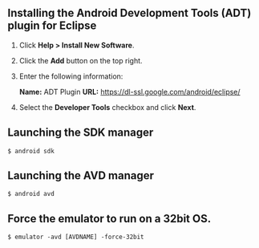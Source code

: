 Installing the Android Development Tools (ADT) plugin for Eclipse
---

1. Click **Help > Install New Software**.
2. Click the **Add** button on the top right.
3. Enter the following information:

    **Name:** ADT Plugin
    **URL:** https://dl-ssl.google.com/android/eclipse/

4. Select the **Developer Tools** checkbox and click **Next**.


Launching the SDK manager
---

`$ android sdk`


Launching the AVD manager
---

`$ android avd`


Force the emulator to run on a 32bit OS.
---

`$ emulator -avd [AVDNAME] -force-32bit`